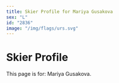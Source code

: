 ```yaml
---
title: Skier Profile for Mariya Gusakova
sex: "L"
id: "2836"
image: "/img/flags/urs.svg" 
---
```


# Skier Profile

This page is for: Mariya Gusakova.
    